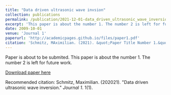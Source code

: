 ```yaml
---
title: "Data driven ultrasonic wave invsion"
collection: publications
permalink: /publication/2021-12-01-data_driven_ultrasonic_wave_inversion.md
excerpt: 'This paper is about the number 1. The number 2 is left for future work.'
date: 2009-10-01
venue: 'Journal 1'
paperurl: 'http://academicpages.github.io/files/paper1.pdf'
citation: 'Schmitz, MAximilian. (2021). &quot;Paper Title Number 1.&quot; <i>Journal 1</i>. 1(1).'
---
```

Paper is about to be submited.
This paper is about the number 1. The number 2 is left for future work.

[Download paper here](http://academicpages.github.io/files/paper1.pdf)

Recommended citation: Schmitz, Maximilian. (202021). "Data driven ultrasonic wave inversion." <i>Journal 1</i>. 1(1).
